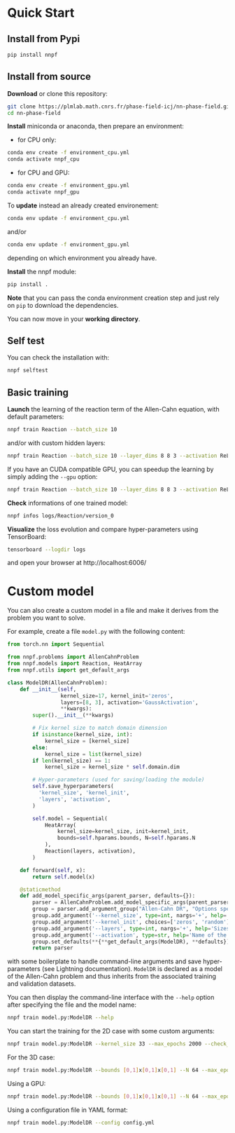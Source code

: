 # Quick Start

## Install from Pypi

```bash
pip install nnpf
```

## Install from source

**Download** or clone this repository:
```bash
git clone https://plmlab.math.cnrs.fr/phase-field-icj/nn-phase-field.git
cd nn-phase-field
```

**Install** miniconda or anaconda, then prepare an environment:
- for CPU only:
```bash
conda env create -f environment_cpu.yml
conda activate nnpf_cpu
```
- for CPU and GPU:
```bash
conda env create -f environment_gpu.yml
conda activate nnpf_gpu
```

To **update** instead an already created environement:
```bash
conda env update -f environment_cpu.yml
```
and/or
```bash
conda env update -f environment_gpu.yml
```
depending on which environment you already have.


**Install** the nnpf module:
```bash
pip install .
```

**Note** that you can pass the conda environment creation step and just rely on `pip` to download the dependencies.

You can now move in your **working directory**.

## Self test

You can check the installation with:
```bash
nnpf selftest
```

## Basic training

**Launch** the learning of the reaction term of the Allen-Cahn equation, with default parameters:
```bash
nnpf train Reaction --batch_size 10
```
and/or with custom hidden layers:
```bash
nnpf train Reaction --batch_size 10 --layer_dims 8 8 3 --activation ReLU
```

If you have an CUDA compatible GPU, you can speedup the learning by simply adding the `--gpu` option:
```bash
nnpf train Reaction --batch_size 10 --layer_dims 8 8 3 --activation ReLU --gpu 1
```

**Check** informations of one trained model:
```bash
nnpf infos logs/Reaction/version_0
```

**Visualize** the loss evolution and compare hyper-parameters using TensorBoard:
```bash
tensorboard --logdir logs
```
and open your browser at http://localhost:6006/


# Custom model

You can also create a custom model in a file and make it derives from the problem you want to solve.

For example, create a file `model.py` with the following content:
```Python
from torch.nn import Sequential

from nnpf.problems import AllenCahnProblem
from nnpf.models import Reaction, HeatArray
from nnpf.utils import get_default_args

class ModelDR(AllenCahnProblem):
    def __init__(self,
                 kernel_size=17, kernel_init='zeros',
                 layers=[8, 3], activation='GaussActivation',
                 **kwargs):
        super().__init__(**kwargs)

        # Fix kernel size to match domain dimension
        if isinstance(kernel_size, int):
            kernel_size = [kernel_size]
        else:
            kernel_size = list(kernel_size)
        if len(kernel_size) == 1:
            kernel_size = kernel_size * self.domain.dim

        # Hyper-parameters (used for saving/loading the module)
        self.save_hyperparameters(
          'kernel_size', 'kernel_init',
          'layers', 'activation',
        )

        self.model = Sequential(
            HeatArray(
                kernel_size=kernel_size, init=kernel_init,
                bounds=self.hparams.bounds, N=self.hparams.N
            ),
            Reaction(layers, activation),
        )

    def forward(self, x):
        return self.model(x)

    @staticmethod
    def add_model_specific_args(parent_parser, defaults={}):
        parser = AllenCahnProblem.add_model_specific_args(parent_parser, defaults)
        group = parser.add_argument_group("Allen-Cahn DR", "Options specific to this model")
        group.add_argument('--kernel_size', type=int, nargs='+', help='Size of the kernel (nD)')
        group.add_argument('--kernel_init', choices=['zeros', 'random'], help="Initialization of the convolution kernel")
        group.add_argument('--layers', type=int, nargs='+', help='Sizes of the hidden layers')
        group.add_argument('--activation', type=str, help='Name of the activation function')
        group.set_defaults(**{**get_default_args(ModelDR), **defaults})
        return parser
```
with some boilerplate to handle command-line arguments and save hyper-parameters (see Lightning documentation).
`ModelDR` is declared as a model of the Allen-Cahn problem and thus inherits from the associated training and validation datasets.

You can then display the command-line interface with the `--help` option after specifying the file and the model name:
```bash
nnpf train model.py:ModelDR --help
```

You can start the training for the 2D case with some custom arguments:
```bash
nnpf train model.py:ModelDR --kernel_size 33 --max_epochs 2000 --check_val_every_n_epoch 100
```

For the 3D case:
```bash
nnpf train model.py:ModelDR --bounds [0,1]x[0,1]x[0,1] --N 64 --max_epochs 2000 --check_val_every_n_epoch 100
```

Using a GPU:
```bash
nnpf train model.py:ModelDR --bounds [0,1]x[0,1]x[0,1] --N 64 --max_epochs 2000 --check_val_every_n_epoch 100 --gpus 1
```

Using a configuration file in YAML format:
```bash
nnpf train model.py:ModelDR --config config.yml
```

